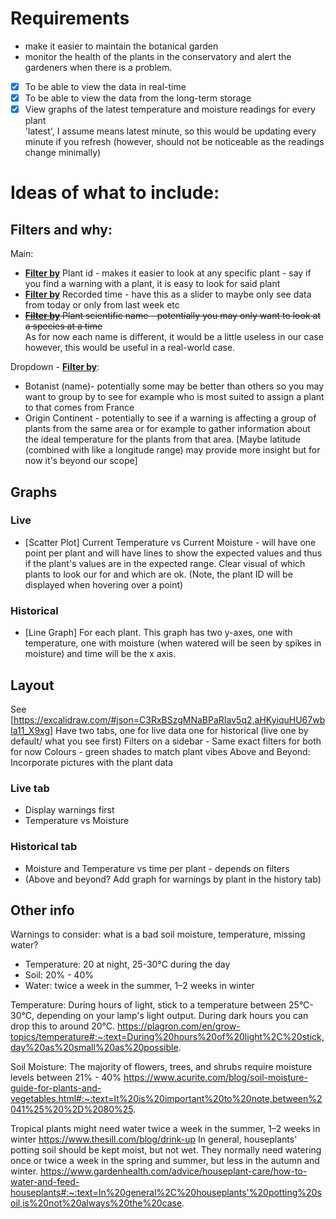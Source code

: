 # Requirements
- make it easier to maintain the botanical garden
- monitor the health of the plants in the conservatory and alert the gardeners when there is a problem.

* [x] To be able to view the data in real-time
* [x] To be able to view the data from the long-term storage
* [x] View graphs of the latest temperature and moisture readings for every plant
<br>'latest', I assume means latest minute, so this would be updating every minute if you refresh (however, should not be noticeable as the readings change minimally)

# Ideas of what to include:

## Filters and why:
Main:
- <u>**Filter by**</u> Plant id - makes it easier to look at any specific plant - say if you find a warning with a plant, it is easy to look for said plant
- <u>**Filter by**</u> Recorded time - have this as a slider to maybe only see data from today or only from last week etc
- <s><u>**Filter by**</u> Plant scientific name - potentially you may only want to look at a species at a time</s> 
<br> As for now each name is different, it would be a little useless in our case however, this would be useful in a real-world case.

Dropdown - <u>**Filter by**</u>:
- Botanist (name)- potentially some may be better than others so you may want to group by to see for example who is most suited to assign a plant to that comes from France
- Origin Continent - potentially to see if a warning is affecting a group of plants from the same area or for example to gather information about the ideal temperature for the plants from that area. [Maybe latitude (combined with like a longitude range) may provide more insight but for now it's beyond our scope]

## Graphs
### Live
- [Scatter Plot] Current Temperature vs Current Moisture - will have one point per plant and will have lines to show the expected values and thus if the plant's values are in the expected range. Clear visual of which plants to look our for and which are ok. (Note, the plant ID will be displayed when hovering over a point)

### Historical
- [Line Graph] For each plant. This graph has two y-axes, one with temperature, one with moisture (when watered will be seen by spikes in moisture) and time will be the x axis.

## Layout
See [https://excalidraw.com/#json=C3RxBSzgMNaBPaRIav5q2,aHKyiquHU67wbIa11_X9xg]
Have two tabs, one for live data one for historical (live one by default/ what you see first)
Filters on a sidebar - Same exact filters for both for now
Colours - green shades to match plant vibes
Above and Beyond: Incorporate pictures with the plant data

### Live tab
- Display warnings first
- Temperature vs Moisture

### Historical tab
- Moisture and Temperature vs time per plant - depends on filters
- (Above and beyond? Add graph for warnings by plant in the history tab)


## Other info
Warnings to consider: what is a bad soil moisture, temperature, missing water?
- Temperature: 20 at night, 25-30°C during the day
- Soil: 20% - 40%
- Water: twice a week in the summer, 1–2 weeks in winter

Temperature:
During hours of light, stick to a temperature between 25°C-30°C, depending on your lamp's light output. During dark hours you can drop this to around 20°C.
https://plagron.com/en/grow-topics/temperature#:~:text=During%20hours%20of%20light%2C%20stick,day%20as%20small%20as%20possible.

Soil Moisture:
The majority of flowers, trees, and shrubs require moisture levels between 21% - 40%
https://www.acurite.com/blog/soil-moisture-guide-for-plants-and-vegetables.html#:~:text=It%20is%20important%20to%20note,between%2041%25%20%2D%2080%25.

Tropical plants might need water twice a week in the summer, 1–2 weeks in winter https://www.thesill.com/blog/drink-up
In general, houseplants' potting soil should be kept moist, but not wet. They normally need watering once or twice a week in the spring and summer, but less in the autumn and winter. https://www.gardenhealth.com/advice/houseplant-care/how-to-water-and-feed-houseplants#:~:text=In%20general%2C%20houseplants'%20potting%20soil,is%20not%20always%20the%20case.

